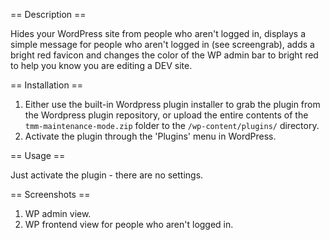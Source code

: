 == Description ==

Hides your WordPress site from people who aren't logged in, displays a simple message for people who aren't logged in (see screengrab), adds a bright red favicon and changes the color of the WP admin bar to bright red to help you know you are editing a DEV site.


== Installation ==

1. Either use the built-in Wordpress plugin installer to grab the plugin from the Wordpress plugin repository, or upload the entire contents of the `tmm-maintenance-mode.zip` folder to the `/wp-content/plugins/` directory.
2. Activate the plugin through the 'Plugins' menu in WordPress.

== Usage ==

Just activate the plugin - there are no settings.


== Screenshots ==

1. WP admin view.
2. WP frontend view for people who aren't logged in.
